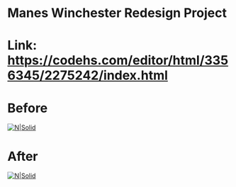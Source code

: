 # Manes Winchester Redesign Project
# Link: https://codehs.com/editor/html/3356345/2275242/index.html

# Before
[![N|Solid](https://i.imgur.com/nQ0SUsY.png)](https://google.com)
# After
[![N|Solid](https://i.imgur.com/KL8UFo0.png)](https://google.com)
